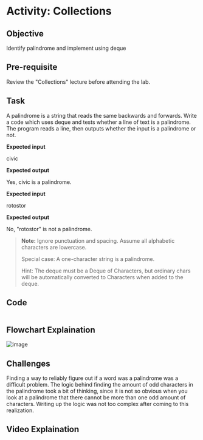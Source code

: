 
# Activity: Collections

## Objective

Identify palindrome and implement using deque 

## Pre-requisite

Review the "Collections" lecture before attending the lab. 

## Task

A palindrome is a string that reads the same backwards and forwards. Write a code which uses deque and tests whether a line of text is a palindrome. 
The program reads a line, then outputs whether the input is a palindrome or not.

__Expected input__

civic

__Expected output__

Yes, civic is a palindrome.

__Expected input__

rotostor

__Expected output__

No, "rotostor" is not a palindrome.

>**Note:** Ignore punctuation and spacing. Assume all alphabetic characters are lowercase.
>
>Special case: A one-character string is a palindrome.
>
>Hint: The deque must be a Deque of Characters, but ordinary chars will be automatically converted to Characters when added to the deque.

## Code
```java

```

## Flowchart Explaination
![image](https://github.com/user-attachments/assets/24ac6937-49a8-4dbb-8612-b76e292ef6de)

## Challenges
Finding a way to reliably figure out if a word was a palindrome was a difficult problem. The logic behind finding the amount of odd characters in the palindrome
took a bit of thinking, since it is not so obvious when you look at a palindrome that there cannot be more than one odd amount of characters. Writing up the logic
was not too complex after coming to this realization.

## Video Explaination

